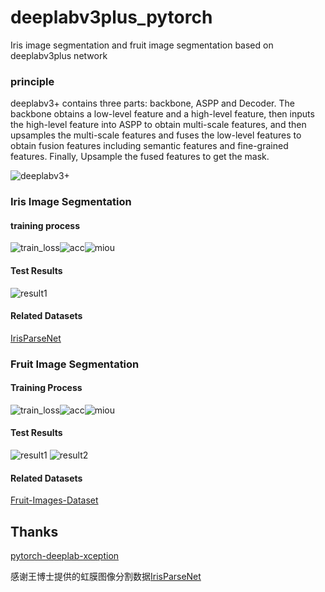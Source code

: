 # deeplabv3plus_pytorch

Iris image segmentation and fruit image segmentation based on deeplabv3plus network

### principle
deeplabv3+ contains three parts: backbone, ASPP and Decoder. The backbone obtains a low-level feature and a high-level feature, then inputs the high-level feature into ASPP to obtain multi-scale features, and then upsamples the multi-scale features and fuses the low-level features to obtain fusion features including semantic features and fine-grained features. Finally, Upsample the fused features to get the mask.

![deeplabv3+](images/deeplabv3plus.jpg)

### Iris Image Segmentation

#### training process

![train_loss](images/iris_result/train_loss.jpg)![acc](images/iris_result/acc.jpg)![miou](images/iris_result/miou.jpg)

#### Test Results   
![result1](images/iris_result/result.jpg)

#### Related Datasets
[IrisParseNet](https://github.com/xiamenwcy/IrisParseNet)

### Fruit Image Segmentation

#### Training Process
![train_loss](images/fruit_result/train_loss.jpg)![acc](images/fruit_result/acc.jpg)![miou](images/fruit_result/miou.jpg)

#### Test Results
![result1](images/fruit_result/result1.png)
![result2](images/fruit_result/result2.png)

#### Related Datasets
[Fruit-Images-Dataset](https://github.com/Horea94/Fruit-Images-Dataset)

## Thanks
[pytorch-deeplab-xception](https://github.com/jfzhang95/pytorch-deeplab-xception)

感谢王博士提供的虹膜图像分割数据[IrisParseNet](https://github.com/xiamenwcy/IrisParseNet)
